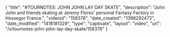 {
    "title": "#TOURNOTES: JOHN JOHN LAY DAY SKATE",
    "description": "John John and friends skating at Jeremy Flores' personal Fantasy Factory in Hossegor France.",
    "videoid": "158376",
    "date_created": "1398292472",
    "date_modified": "1418181329",
    "type": "captivate",
    "layout": "video",
    "url": "\/v\/tournotes-john-john-lay-day-skate\/158376"
}